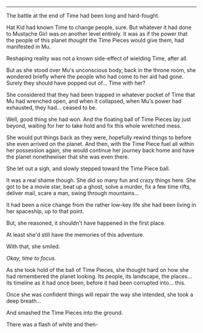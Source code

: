 ----

The battle at the end of Time had been long and hard-fought.

Hat Kid had known Time to change people, sure. But whatever it had done to Mustache Girl was on another level entirely. It was as if the power that the people of this planet *thought* the Time Pieces would give them, had manifested in Mu. 

Reshaping reality was not a known side-effect of wielding Time, after all.

But as she stood over Mu's unconscious body, back in the throne room, she wondered briefly where the people who had come to her aid had gone. Surely they should have popped out of... Time with her?

She considered that they had been trapped in whatever pocket of Time that Mu had wrenched open, and when it collapsed, when Mu's power had exhausted, they had... ceased to be.

Well, good thing she had won. And the floating ball of Time Pieces lay just beyond, waiting for her to take hold and fix this whole wretched mess.

She would put things back as they were, hopefully rewind things to before she even arrived on the planet. And then, with the Time Piece fuel all within her possession again, she would continue her journey back home and have the planet nonethewiser that she was even there.

She let out a sigh, and slowly stepped toward the Time Piece ball.

It was a real shame though. She did so many fun and crazy things here. She got to be a movie star, beat up a ghost, solve a murder, fix a few time rifts, deliver mail, scare a man, swing through mountains...

It had been a nice change from the rather low-key life she had been living in her spaceship, up to that point.

But, she reasoned, it shouldn't have happened in the first place. 

At least she'd still have the memories of this adventure.

With that, she smiled.

*Okay, time to focus.*

As she took hold of the ball of Time Pieces, she thought hard on how she had remembered the planet looking. Its people, its landscape, the places... its timeline as it had once been, before it had been corrupted into... this.

Once she was confident things will repair the way she intended, she took a deep breath...

And smashed the Time Pieces into the ground.

There was a flash of white and then-